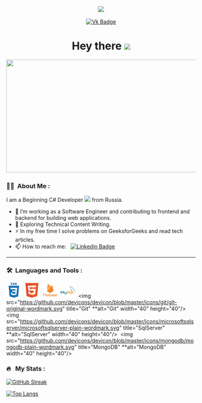 <p align="center"><img src="https://c.tenor.com/aR8FrhHb7V8AAAAS/roflanebalo-roflan.gif" width="150" Corner-radius="50px"/></p>
<p align="center">
<a href="https://vk.com/lordchik"><img src="https://img.shields.io/badge/%D0%92%D0%BA%D0%BE%D0%BD%D1%82%D0%B0%D0%BA%D1%82%D0%B5-blue" alt="Vk Badge"></a>
</p>

<h1 align="center">Hey there <img src="https://media.giphy.com/media/hvRJCLFzcasrR4ia7z/giphy.gif" width="30px"></h1>

<p align="center"><img src="https://c.tenor.com/nABJfmuLCDAAAAAS/arthas-papich.gif" width="600" height="300"  /></p>

### :woman_technologist: &nbsp;About Me :

I am a Beginning С# Developer <img src="https://c.tenor.com/KmE5I6tPv_MAAAAS/papich-arthas.gif" width="50"> from Russia.

- 🔭 I’m working as a Software Engineer and contributing to frontend and backend for building web applications.
- 🌱 Exploring Technical Content Writing.
- ⚡ In my free time I solve problems on GeeksforGeeks and read tech articles.
- 📫 How to reach me: &nbsp; [![Linkedin Badge](https://img.shields.io/badge/-kakbar-blue?style=flat&logo=Linkedin&logoColor=white)](https://www.linkedin.com/in/kakbar)

---

### 🛠 &nbsp;Languages and Tools :

<p>

<img src="https://github.com/devicons/devicon/blob/master/icons/css3/css3-plain-wordmark.svg"  title="CSS3" alt="CSS" width="40" height="40"/>&nbsp;
<img src="https://github.com/devicons/devicon/blob/master/icons/html5/html5-original.svg" title="HTML5" alt="HTML" width="40" height="40"/>&nbsp;
<img src="https://github.com/devicons/devicon/blob/master/icons/firebase/firebase-plain-wordmark.svg" title="Firebase" alt="Firebase" width="40" height="40"/>&nbsp;
<img src="https://github.com/devicons/devicon/blob/master/icons/mysql/mysql-original-wordmark.svg" title="MySQL"  alt="MySQL" width="40" height="40"/>&nbsp;
<img src="https://github.com/devicons/devicon/blob/master/icons/git/git-original-wordmark.svg" title="Git" **alt="Git" width="40" height="40"/>&nbsp;
<img src="https://github.com/devicons/devicon/blob/master/icons/microsoftsqlserver/microsoftsqlserver-plain-wordmark.svg" title="SqlServer" **alt="SqlServer" width="40" height="40"/>&nbsp;
<img src="https://github.com/devicons/devicon/blob/master/icons/mongodb/mongodb-plain-wordmark.svg" title="MongoDB" **alt="MongoDB" width="40" height="40"/>&nbsp;
</p>


### 🔥 &nbsp; My Stats :
[![GitHub Streak](http://github-readme-streak-stats.herokuapp.com?user=ReinMusk&theme=dark&date_format=M%20j%5B%2C%20Y%5D&dates=0EDD00&stroke=DD0000)](https://git.io/streak-stats)

[![Top Langs](https://github-readme-stats.vercel.app/api/top-langs/?username=ReinMusk&layout=compact&theme=vision-friendly-dark)](https://github.com/anuraghazra/github-readme-stats)

